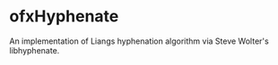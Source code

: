 ofxHyphenate
============

An implementation of Liangs hy­phen­ation al­go­rithm via Steve Wolter's libhyphenate.